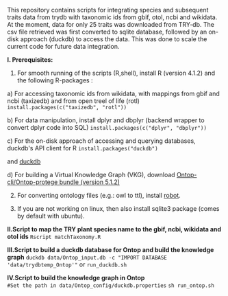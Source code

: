 This repository contains scripts for integrating species and subsequent traits data from trydb with taxonomic ids from gbif, otol, ncbi and wikidata. At the moment, data for only 25 traits was downloaded from TRY-db. The csv file retrieved was first converted to sqlite database, followed by an on-disk approach (duckdb) to access the data. This was done to scale the current code for future data integration.

**I. Prerequisites:**

1. For smooth running of the scripts (R,shell), install R (version 4.1.2) and the following R-packages :

a) For accessing taxonomic ids from wikidata, with mappings from gbif and ncbi (taxizedb) and from open treel of life (rotl)
`install.packages(c("taxizedb", "rotl"))`

b) For data manipulation, install dplyr and dbplyr (backend wrapper to convert dplyr code into SQL)
`install.packages(c("dplyr", "dbplyr"))`

c) For the on-disk approach of accessing and querying databases, duckdb's API client for R
`install.packages("duckdb")`

and [duckdb](https://duckdb.org/docs/installation/?version=stable&environment=cli&platform=linux&download_method=package_manager)

d) For building a Virtual Knowledge Graph (VKG), download [Ontop-cli/Ontop-protege bundle (version 5.1.2)](https://github.com/ontop/ontop/releases/tag/ontop-5.1.2)

2. For converting ontology files (e.g.: owl to ttl), install [robot](https://github.com/ontodev/robot/releases/tag/v1.9.5).

3. If you are not working on linux, then also install sqlite3 package (comes by default with ubuntu).

**II.Script to map the TRY plant species name to the gbif, ncbi, wikidata and otol ids**
`Rscript matchTaxonomy.R`

**III.Script to build a duckdb database for Ontop and build the knowledge graph**
`duckdb data/Ontop_input.db -c "IMPORT DATABASE 'data/trydbtemp_Ontop'"` or `run_duckdb.sh`

**IV.Script to build the knowledge graph in Ontop**   
`#Set the path in data/Ontop_config/duckdb.properties`
`sh run_ontop.sh`


